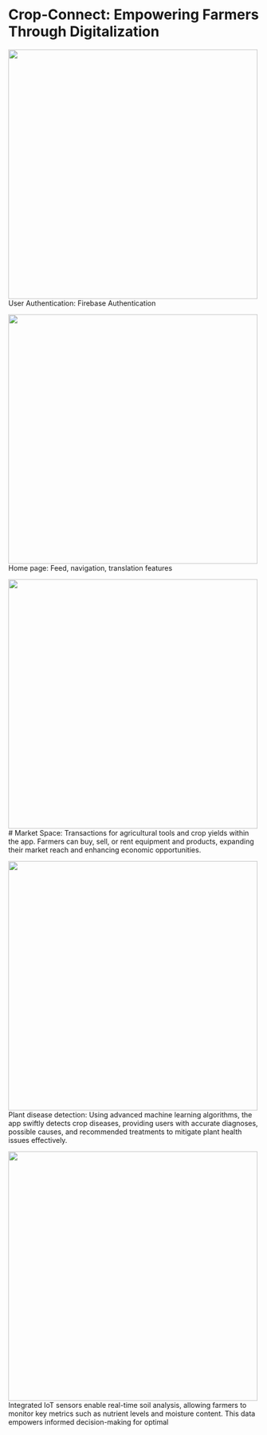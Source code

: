 # Crop-Connect: Empowering Farmers Through Digitalization

<img src="https://github.com/Bhanu0301/Crop-Connect/assets/106879319/eedd2a1d-f8d5-42fb-a058-7f02de27543f" width="500"> <br> User Authentication: Firebase Authentication

<img src="https://github.com/Bhanu0301/Crop-Connect/assets/106879319/3a210448-b669-422b-9a9c-1caec2f59e8f" width="500"> <br>   Home page: Feed, navigation, translation features

<img src="https://github.com/Bhanu0301/Crop-Connect/assets/106879319/df964211-d7ad-46b1-8217-95d0bdf6738a" width="500"> <br>   # Market Space:
Transactions for agricultural tools and crop yields within the app. Farmers can buy, sell, or rent equipment and products, expanding their market reach and enhancing economic opportunities.

<img src="https://github.com/Bhanu0301/Crop-Connect/assets/106879319/b6375d41-fd64-4cb9-af0f-18426dfd4ed8" width="500">  <br>  Plant disease detection: Using advanced machine learning algorithms, the app swiftly detects crop diseases, providing users with accurate diagnoses, possible causes, and recommended treatments to mitigate plant health issues effectively.

<img src="https://github.com/Bhanu0301/Crop-Connect/assets/106879319/10a805b7-1a2f-4034-8591-b98e4ac40583" width="500"> <br>   Integrated IoT sensors enable real-time soil analysis, allowing farmers to monitor key metrics such as nutrient levels and moisture content. This data empowers informed decision-making for optimal
